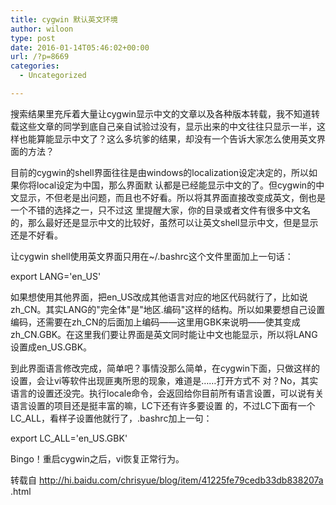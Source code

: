 ```yaml
---
title: cygwin 默认英文环境
author: wiloon
type: post
date: 2016-01-14T05:46:02+00:00
url: /?p=8669
categories:
  - Uncategorized

---
```

搜索结果里充斥着大量让cygwin显示中文的文章以及各种版本转载，我不知道转载这些文章的同学到底自己亲自试验过没有，显示出来的中文往往只显示一半，这样也能算能显示中文了？这么多坑爹的结果，却没有一个告诉大家怎么使用英文界面的方法？

目前的cygwin的shell界面往往是由windows的localization设定决定的，所以如果你将local设定为中国，那么界面默 认都是已经能显示中文的了。但cygwin的中文显示，不但老是出问题，而且也不好看。所以将其界面直接改变成英文，倒也是一个不错的选择之一，只不过这 里提醒大家，你的目录或者文件有很多中文名的，那么最好还是显示中文的比较好，虽然可以让英文shell显示中文，但是显示还是不好看。

让cygwin shell使用英文界面只用在~/.bashrc这个文件里面加上一句话：

export LANG='en_US'
  
如果想使用其他界面，把en\_US改成其他语言对应的地区代码就行了，比如说zh\_CN。其实LANG的"完全体"是"地区.编码"这样的结构。所以如果要想自己设置编码，还需要在zh\_CN的后面加上编码——这里用GBK来说明——使其变成zh\_CN.GBK。在这里我们要让界面是英文同时能让中文也能显示，所以将LANG设置成en_US.GBK。

到此界面语言修改完成，简单吧？事情没那么简单，在cygwin下面，只做这样的设置，会让vi等软件出现匪夷所思的现象，难道是……打开方式不 对？No，其实语言的设置还没完。执行locale命令，会返回给你目前所有语言设置，可以说有关语言设置的项目还是挺丰富的嘛，LC下还有许多要设置 的，不过LC下面有一个LC_ALL，看样子设置他就行了，.bashrc加上一句：

export LC\_ALL='en\_US.GBK'
  
Bingo！重启cygwin之后，vi恢复正常行为。

转载自 http://hi.baidu.com/chrisyue/blog/item/41225fe79cedb33db838207a .html